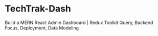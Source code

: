# TechTrak-Dash
Build a MERN React Admin Dashboard | Redux Toolkit Query, Backend Focus, Deployment, Data Modeling
